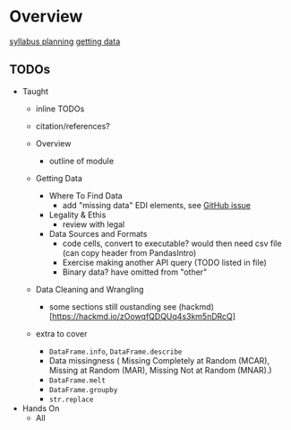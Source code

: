 # Overview

[syllabus planning](https://hackmd.io/2jO67RhQSGysNetJ-ReJ7Q)
[getting data](https://hackmd.io/7rron7vtTLK_uKx_5A_PrQ)


## TODOs

- Taught
    - inline TODOs
    - citation/references?
    - Overview
        - outline of module
    - Getting Data
      - Where To Find Data
        - add "missing data" EDI elements, see [GitHub issue]( https://github.com/alan-turing-institute/rds-course/issues/8#issuecomment-889184150)
      - Legality & Ethis
        - review with legal
      - Data Sources and Formats
        - code cells, convert to executable? would then need csv file (can copy header from PandasIntro)
        - Exercise making another API query (TODO listed in file)
        - Binary data? have omitted from "other"
    - Data Cleaning and Wrangling
        - some sections still oustanding see (hackmd)[https://hackmd.io/zOowqfQDQUq4s3km5nDRcQ]
        
    - extra to cover
        - `DataFrame.info`, `DataFrame.describe`
        - Data missingness ( Missing Completely at Random (MCAR), Missing at Random (MAR), Missing Not at Random (MNAR).)
        - `DataFrame.melt`
        - `DataFrame.groupby`
        - `str.replace`
- Hands On
    - All
